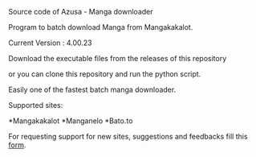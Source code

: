 Source code of Azusa - Manga downloader

Program to batch download Manga from Mangakakalot. 

Current Version : 4.00.23

Download the executable files from the releases of this repository

or you can clone this repository and run the python script.

Easily one of the fastest batch manga downloader.

Supported sites:

*Mangakakalot
*Manganelo
*Bato.to


For requesting support for new sites, suggestions and feedbacks fill this [form](https://forms.gle/W6igzbXRw9yV7onc6 "Google Form").


